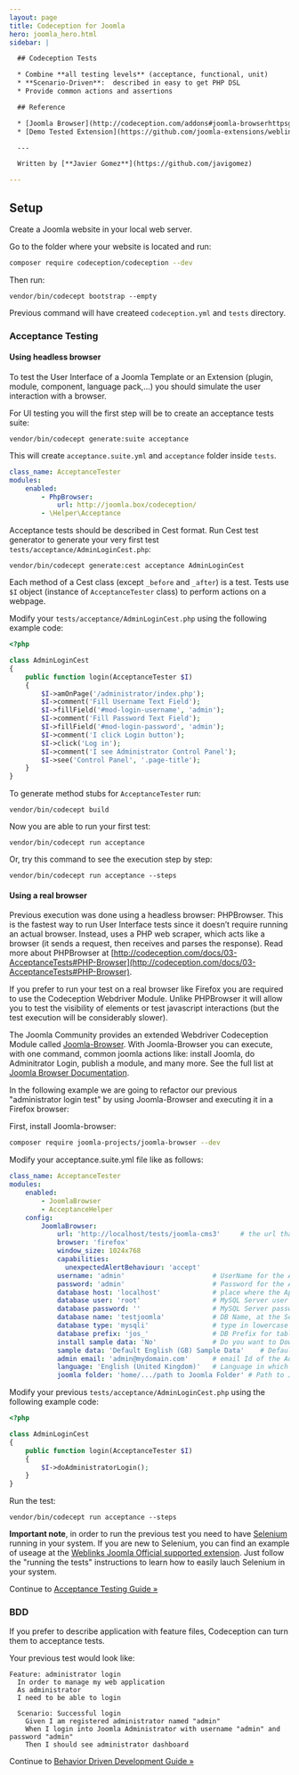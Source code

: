 ```yaml
---
layout: page
title: Codeception for Joomla
hero: joomla_hero.html
sidebar: |

  ## Codeception Tests

  * Combine **all testing levels** (acceptance, functional, unit)
  * **Scenario-Driven**:  described in easy to get PHP DSL
  * Provide common actions and assertions

  ## Reference

  * [Joomla Browser](http://codeception.com/addons#joomla-browserhttpsgithubcomjoomla-projectsjoomla-browser) 
  * [Demo Tested Extension](https://github.com/joomla-extensions/weblinks#tests)

  ---

  Written by [**Javier Gomez**](https://github.com/javigomez)

---
```


## Setup
Create a Joomla website in your local web server.

Go to the folder where your website is located and run:

```bash
composer require codeception/codeception --dev
```

Then run:

```
vendor/bin/codecept bootstrap --empty
```

Previous command will have createed `codeception.yml` and `tests` directory.

### Acceptance Testing

#### Using headless browser

To test the User Interface of a Joomla Template or an Extension (plugin, module, component, language pack,...) you should simulate the user interaction with a browser.

For UI testing you will the first step will be to create an  acceptance tests suite:

```
vendor/bin/codecept generate:suite acceptance
```

This will create `acceptance.suite.yml` and `acceptance` folder inside `tests`. 

```yaml
class_name: AcceptanceTester
modules:
    enabled:
        - PhpBrowser:
            url: http://joomla.box/codeception/
        - \Helper\Acceptance          
```

Acceptance tests should be described in Cest format. Run Cest test generator to generate your very first test `tests/acceptance/AdminLoginCest.php`: 

```
vendor/bin/codecept generate:cest acceptance AdminLoginCest
```

Each method of a Cest class (except `_before` and `_after`) is a test. Tests use `$I` object (instance of `AcceptanceTester` class) to perform actions on a webpage. 

Modify your `tests/acceptance/AdminLoginCest.php` using the following example code:

```php
<?php

class AdminLoginCest
{
    public function login(AcceptanceTester $I)
    {
        $I->amOnPage('/administrator/index.php');
        $I->comment('Fill Username Text Field');
        $I->fillField('#mod-login-username', 'admin');
        $I->comment('Fill Password Text Field');
        $I->fillField('#mod-login-password', 'admin');
        $I->comment('I click Login button');
        $I->click('Log in');
        $I->comment('I see Administrator Control Panel');
        $I->see('Control Panel', '.page-title');
    }
}
```

To generate method stubs for `AcceptanceTester` run:

```
vendor/bin/codecept build
```

Now you are able to run your first test:


```
vendor/bin/codecept run acceptance
```

Or, try this command to see the execution step by step:

```
vendor/bin/codecept run acceptance --steps
```

#### Using a real browser

Previous execution was done using a headless browser: PHPBrowser.  This is the fastest way to run User Interface tests since it doesn’t require running an actual browser. Instead, uses a PHP web scraper, which acts like a browser (it sends a request, then receives and parses the response). Read more about PHPBrowser at [http://codeception.com/docs/03-AcceptanceTests#PHP-Browser](http://codeception.com/docs/03-AcceptanceTests#PHP-Browser).

If you prefer to run your test on a real browser like Firefox you are required to use the Codeception Webdriver Module. Unlike PHPBrowser it will allow you to test the visibility of elements or test javascript interactions (but the test execution will be considerably slower).

The Joomla Community provides an extended Webdriver Codeception Module called [Joomla-Browser](http://codeception.com/addons#Joomla-Browser). With Joomla-Browser you can execute, with one command, common joomla actions like: install Joomla, do Adminitrator Login, publish a module, and many more. See the full list at [Joomla Browser Documentation](https://github.com/joomla-projects/joomla-browser#joomla-browser-codeception-module).

In the following example we are going to refactor our previous "administrator login test" by using Joomla-Browser and executing it in a Firefox browser:

First, install Joomla-browser:

```bash
composer require joomla-projects/joomla-browser --dev
```

Modify your acceptance.suite.yml file like as follows:

```yaml
class_name: AcceptanceTester
modules:
    enabled:
        - JoomlaBrowser
        - AcceptanceHelper
    config:
        JoomlaBrowser:
            url: 'http://localhost/tests/joomla-cms3'     # the url that points to the joomla installation at /tests/system/joomla-cms
            browser: 'firefox'
            window_size: 1024x768
            capabilities:
              unexpectedAlertBehaviour: 'accept'
            username: 'admin'                      # UserName for the Administrator
            password: 'admin'                      # Password for the Administrator
            database host: 'localhost'             # place where the Application is Hosted #server Address
            database user: 'root'                  # MySQL Server user ID, usually root
            database password: ''                  # MySQL Server password, usually empty or root
            database name: 'testjoomla'            # DB Name, at the Server
            database type: 'mysqli'                # type in lowercase one of the options: MySQL\MySQLi\PDO
            database prefix: 'jos_'                # DB Prefix for tables
            install sample data: 'No'              # Do you want to Download the Sample Data Along with Joomla Installation, then keep it Yes
            sample data: 'Default English (GB) Sample Data'    # Default Sample Data
            admin email: 'admin@mydomain.com'      # email Id of the Admin
            language: 'English (United Kingdom)'   # Language in which you want the Application to be Installed
            joomla folder: 'home/.../path to Joomla Folder' # Path to Joomla installation where we execute the tests

```

Modify your previous `tests/acceptance/AdminLoginCest.php` using the following example code:

```php
<?php

class AdminLoginCest
{
    public function login(AcceptanceTester $I)
    {
        $I->doAdministratorLogin();
    }
}
```

Run the test:

```
vendor/bin/codecept run acceptance --steps
```

**Important note**, in order to run the previous test you need to have [Selenium](http://docs.seleniumhq.org/download/) running in your system. If you are new to Selenium, you can find an example of useage at the [Weblinks Joomla Official supported extension](https://github.com/joomla-extensions/weblinks#tests). Just follow the "running the tests" instructions to learn how to easily lauch Selenium in your system.

<div class="alert alert-warning">
  <span class="glyphicon glyphicon-info-sign" aria-hidden="true"></span>
  Continue to <a href="http://codeception.com/docs/03-AcceptanceTests">Acceptance Testing Guide &raquo;</a>
</div>



### BDD

If you prefer to describe application with feature files, Codeception can turn them to acceptance tests.

Your previous test would look like:

```gherkin
Feature: administrator login
  In order to manage my web application
  As administrator
  I need to be able to login

  Scenario: Successful login
    Given I am registered administrator named "admin"
    When I login into Joomla Administrator with username "admin" and password "admin"
    Then I should see administrator dashboard
```

<div class="alert alert-warning">
  <span class="glyphicon glyphicon-info-sign" aria-hidden="true"></span>
  Continue to <a href="http://codeception.com/docs/07-BDD">Behavior Driven Development Guide &raquo;</a>
</div>

